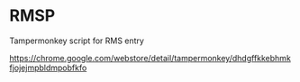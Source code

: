 # RMSP

Tampermonkey script for RMS entry

https://chrome.google.com/webstore/detail/tampermonkey/dhdgffkkebhmkfjojejmpbldmpobfkfo
